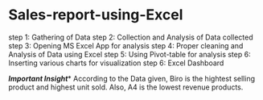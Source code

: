 # Sales-report-using-Excel

step 1: Gathering of Data
step 2: Collection and Analysis of Data collected
step 3: Opening MS Excel App for analysis
step 4: Proper cleaning and Analysis of Data using Excel 
step 5: Using Pivot-table for analysis
step 6: Inserting various charts for visualization
step 6: Excel Dashboard

*****Important Insight******
According to the Data given, Biro is the hightest  selling product and highest unit sold. Also, A4 is the lowest revenue products.

